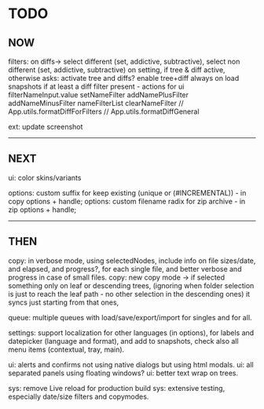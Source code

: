 # TODO

## NOW
filters: on diffs-> select different (set, addictive, subtractive), select non different (set, addictive, subtractive) 
         on setting, if tree & diff active, otherwise asks: activate tree and diffs? 
         enable tree+diff always on load snapshots if at least a diff filter present
            - actions for ui
                filterNameInput.value
                setNameFilter
                addNamePlusFilter
                addNameMinusFilter
                nameFilterList
                clearNameFilter
            // App.utils.formatDiffForFilters
            // App.utils.formatDiffGeneral

ext: update screenshot

---

## NEXT
ui: color skins/variants

options: custom suffix for keep existing (unique or (#INCREMENTAL)) - in copy options + handle;
options: custom filename radix for zip archive - in zip options + handle;

---

## THEN
copy: in verbose mode, using selectedNodes, include info on file sizes/date, and elapsed, and progress?, for each single file,
      and better verbose and progress in case of small files.
copy: new copy mode -> if selected something only on leaf or descending trees,
      (ignoring when folder selection is just to reach the leaf path - no other selection in the descending ones) it syncs just starting from that ones,

queue: multiple queues with load/save/export/import for singles and for all.

settings: support localization for other languages (in options), for labels and datepicker (language and format),
          and add to snapshots,
          check also all menu items (contextual, tray, main).

ui: alerts and confirms not using native dialogs but using html modals.
ui: all separated panels using floating windows?
ui: better text wrap on trees.

sys: remove Live reload for production build
sys: extensive testing, especially date/size filters and copymodes.


